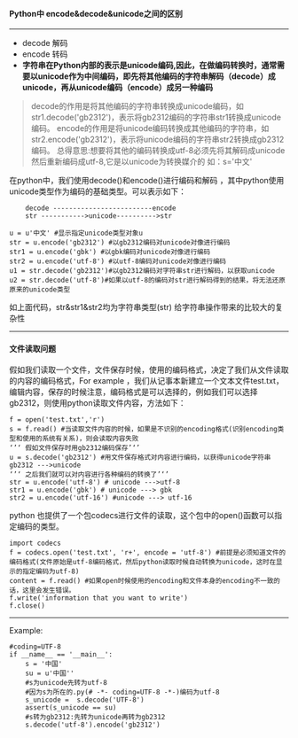 #### Python中 encode&decode&unicode之间的区别
---
- decode 解码  
- encode 转码  
- **字符串在Python内部的表示是unicode编码,因此，在做编码转换时，通常需要以unicode作为中间编码，即先将其他编码的字符串解码（decode）成unicode，再从unicode编码（encode）成另一种编码**

> decode的作用是将其他编码的字符串转换成unicode编码，如str1.decode('gb2312')，表示将gb2312编码的字符串str1转换成unicode编码。
encode的作用是将unicode编码转换成其他编码的字符串，如str2.encode('gb2312')，表示将unicode编码的字符串str2转换成gb2312编码。
总得意思:想要将其他的编码转换成utf-8必须先将其解码成unicode然后重新编码成utf-8,它是以unicode为转换媒介的
如：s='中文'  
  
在python中，我们使用decode()和encode()进行编码和解码 ，其中python使用unicode类型作为编码的基础类型。可以表示如下：  

	    decode -------------------------encode  
	    str ----------->unicode---------->str 

```
u = u'中文' #显示指定unicode类型对象u
str = u.encode('gb2312') #以gb2312编码对unicode对像进行编码
str1 = u.encode('gbk') #以gbk编码对unicode对像进行编码
str2 = u.encode('utf-8') #以utf-8编码对unicode对像进行编码
u1 = str.decode('gb2312')#以gb2312编码对字符串str进行解码，以获取unicode
u2 = str.decode('utf-8')#如果以utf-8的编码对str进行解码得到的结果，将无法还原原来的unicode类型

```
如上面代码，str&str1&str2均为字符串类型(str) 给字符串操作带来的比较大的复杂性  

---
#### 文件读取问题
假如我们读取一个文件，文件保存时候，使用的编码格式，决定了我们从文件读取的内容的编码格式，For example ，我们从记事本新建立一个文本文件test.txt，编辑内容，保存的时候注意，编码格式是可以选择的，例如我们可以选择gb2312，则使用python读取文件内容，方法如下：  

	f = open('test.txt','r')
	s = f.read() #当读取文件内容的时候，如果是不识别的encoding格式(识别encoding类型和使用的系统有关系)，则会读取内容失败
	‘’‘ 假如文件保存时用gb2312编码保存’‘’
	u = s.decode('gb2312') #用文件保存格式对内容进行编码，以获得unicode字符串 gb2312 --->unicode
	‘’‘ 之后我们就可以对内容进行各种编码的转换了’‘’
	str = u.encode('utf-8') # unicode --->utf-8
	str1 = u.encode('gbk') # unicode ---> gbk
	str2 = u.encode('utf-16') #unicode ---> utf-16
	
python 也提供了一个包codecs进行文件的读取，这个包中的open()函数可以指定编码的类型。  

	import codecs
	f = codecs.open('test.txt', 'r+', encode = 'utf-8') #前提是必须知道文件的编码格式(文件原始是utf-8编码格式，然后python读取时候自动转换为unicode，这时在显示的指定编码为utf-8)
	content = f.read() #如果open时候使用的encoding和文件本身的encoding不一致的话，这里会发生错误。
	f.write('information that you want to write')
	f.close()
---
Example:  

	#coding=UTF-8
	if __name__ == '__main__':
	    s = '中国'
	    su = u'中国''
	    #s为unicode先转为utf-8
	    #因为s为所在的.py(# -*- coding=UTF-8 -*-)编码为utf-8
	    s_unicode =  s.decode('UTF-8')
	    assert(s_unicode == su)
	    #s转为gb2312:先转为unicode再转为gb2312
	    s.decode('utf-8').encode('gb2312')

